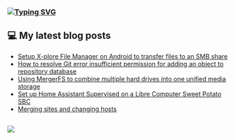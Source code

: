 ### [![Typing SVG](https://readme-typing-svg.herokuapp.com/?lines=Hello+World.+👋)](https://git.io/typing-svg)

## 💻 My latest blog posts
<!-- BLOG-POST-LIST:START -->
- [Setup X-plore File Manager on Android to transfer files to an SMB share](https://fullmetalbrackets.com/blog/xplore-android-smb-share/)
- [How to resolve Git error insufficient permission for adding an object to repository database](https://fullmetalbrackets.com/blog/git-push-error-permissions/)
- [Using MergerFS to combine multiple hard drives into one unified media storage](https://fullmetalbrackets.com/blog/two-drives-mergerfs/)
- [Set up Home Assistant Supervised on a Libre Computer Sweet Potato SBC](https://fullmetalbrackets.com/blog/setup-home-assistant-sweet-potato-debian/)
- [Merging sites and changing hosts](https://fullmetalbrackets.com/blog/merging-sites-and-changing-hosts/)
<!-- BLOG-POST-LIST:END -->

##
![](https://komarev.com/ghpvc/?username=fullmetalbrackets&flat-square&color=009eaa)
